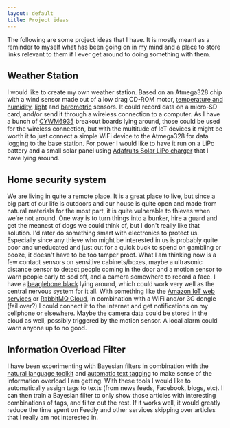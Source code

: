 ```yaml
---
layout: default
title: Project ideas
---
```

The following are some project ideas that I have. It is mostly meant as a reminder to myself what has been going on in my mind and a place to store links relevant to them if I ever get around to doing something with them.

## Weather Station ##

I would like to create my own weather station. Based on an Atmega328 chip with a wind sensor made out of a low drag CD-ROM motor, [temperature and humidity](http://www.adafru.it/1899), [light](http://adafru.it/439) and [barometric](http://www.adafru.it/1603) sensors. It could record data on a micro-SD card, and/or send it through a wireless connection to a computer. As I have a bunch of [CYWM6935](http://www.cypress.com/documentation/datasheets/cywm6935-wirelessusb-lr-radio-module) breakout boards lying around, those could be used for the wireless connection, but with the multitude of IoT devices it might be worth it to just connect a simple WiFi device to the Atmega328 for data logging to the base station. For power I would like to have it run on a LiPo battery and a small solar panel using [Adafruits Solar LiPo charger](https://www.adafruit.com/products/390) that I have lying around.

## Home security system ##

We are living in quite a remote place. It is a great place to live, but since a big part of our life is outdoors and our house is quite open and made from natural materials for the most part, it is quite vulnerable to thieves when we're not around. One way is to turn things into a bunker, hire a guard and get the meanest of dogs we could think of, but I don't really like that solution. I'd rater do something smart with electronics to protect us. Especially since any thieve who might be interested in us is probably quite poor and uneducated and just out for a quick buck to spend on gambling or booze, it doesn't have to be too tamper proof. What I am thinking now is a few contact sensors on sensitive cabinets/boxes, maybe a ultrasonic distance sensor to detect people coming in the door and a motion sensor to warn people early to sod off, and a camera somewhere to record a face. I have a [beaglebone black](http://beagleboard.org/BLACK) lying around, which could work very well as the central nervous system for it all. With something like the [Amazon IoT web services](https://aws.amazon.com/iot/how-it-works/) or [RabbitMQ Cloud](https://www.cloudamqp.com/), in combination with a WiFi and/or 3G dongle (fail over?) I could connect it to the internet and get notifications on my cellphone or elsewhere. Maybe the camera data could be stored in the cloud as well, possibly triggered by the motion sensor. A local alarm could warn anyone up to no good.

## Information Overload Filter ##

I have been experimenting with Bayesian filters in combination with the [natural language toolkit](http://www.nltk.org/) and [automatic text tagging](http://www.opencalais.com/) to make sense of the information overload I am getting. With these tools I would like to automatically assign tags to texts (from news feeds, Facebook, blogs, etc). I can then train a Bayesian filter to only show those articles with interesting combinations of tags, and filter out the rest. If it works well, it would greatly reduce the time spent on Feedly and other services skipping over articles that I really am not interested in.
